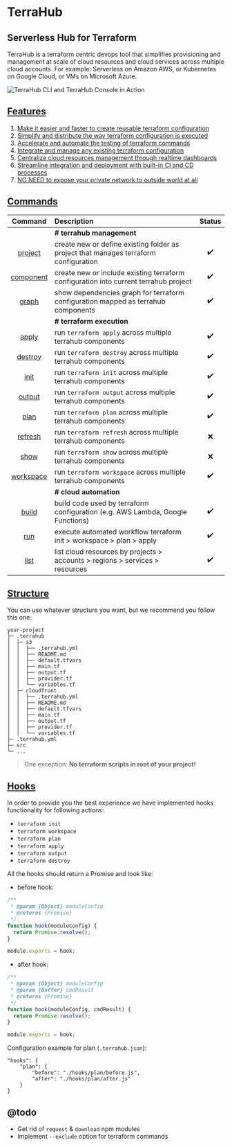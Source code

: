 # TerraHub

## Serverless Hub for Terraform

TerraHub is a terraform centric devops tool that simplifies provisioning and
management at scale of cloud resources and cloud services across multiple cloud
accounts. For example: Serverless on Amazon AWS, or Kubernetes on Google Cloud,
or VMs on Microsoft Azure.


![TerraHub CLI and TerraHub Console in Action](docs/images/terrahub-in-action.gif "TerraHub CLI and TerraHub Console in Action")


## [Features](https://github.com/MitocGroup/terrahub/blob/master/docs/features.md)

1. [Make it easier and faster to create reusable terraform configuration](https://github.com/MitocGroup/terrahub/blob/master/docs/features/features1.md)
2. [Simplify and distribute the way terraform configuration is executed](https://github.com/MitocGroup/terrahub/blob/master/docs/features/features2.md)
3. [Accelerate and automate the testing of terraform commands](https://github.com/MitocGroup/terrahub/blob/master/docs/features/features3.md)
4. [Integrate and manage any existing terraform configuration](https://github.com/MitocGroup/terrahub/blob/master/docs/features/features4.md)
5. [Centralize cloud resources management through realtime dashboards](https://github.com/MitocGroup/terrahub/blob/master/docs/features/features5.md)
6. [Streamline integration and deployment with built-in CI and CD processes](https://github.com/MitocGroup/terrahub/blob/master/docs/features/features6.md)
7. [NO NEED to expose your private network to outside world at all](https://github.com/MitocGroup/terrahub/blob/master/docs/features/features7.md)


## [Commands](https://github.com/MitocGroup/terrahub/blob/master/docs/commands.md)

| Command | Description | Status |
| :---:   | :---        | :---:  |
|| **# terrahub management** ||
| [project](https://github.com/MitocGroup/terrahub/blob/master/docs/commands/project.md) | create new or define existing folder as project that manages terraform configuration | :heavy_check_mark: |
| [component](https://github.com/MitocGroup/terrahub/blob/master/docs/commands/component.md) | create new or include existing terraform configuration into current terrahub project | :heavy_check_mark: |
| [graph](https://github.com/MitocGroup/terrahub/blob/master/docs/commands/graph.md) | show dependencies graph for terraform configuration mapped as terrahub components | :heavy_check_mark: |
|| **# terraform execution** ||
| [apply](https://github.com/MitocGroup/terrahub/blob/master/docs/commands/apply.md) | run `terraform apply` across multiple terrahub components | :heavy_check_mark: |
| [destroy](https://github.com/MitocGroup/terrahub/blob/master/docs/commands/destroy.md) | run `terraform destroy` across multiple terrahub components | :heavy_check_mark: |
| [init](https://github.com/MitocGroup/terrahub/blob/master/docs/commands/init.md) | run `terraform init` across multiple terrahub components | :heavy_check_mark: |
| [output](https://github.com/MitocGroup/terrahub/blob/master/docs/commands/output.md) | run `terraform output` across multiple terrahub components | :heavy_check_mark: |
| [plan](https://github.com/MitocGroup/terrahub/blob/master/docs/commands/plan.md) | run `terraform plan` across multiple terrahub components | :heavy_check_mark: |
| [refresh](https://github.com/MitocGroup/terrahub/blob/master/docs/commands/refresh.md) | run `terraform refresh` across multiple terrahub components | :x: |
| [show](https://github.com/MitocGroup/terrahub/blob/master/docs/commands/show.md) | run `terraform show` across multiple terrahub components | :x: |
| [workspace](https://github.com/MitocGroup/terrahub/blob/master/docs/commands/workspace.md) | run `terraform workspace` across multiple terrahub components | :heavy_check_mark: |
|| **# cloud automation** ||
| [build](https://github.com/MitocGroup/terrahub/blob/master/docs/commands/build.md) | build code used by terraform configuration (e.g. AWS Lambda, Google Functions) | :heavy_check_mark: |
| [run](https://github.com/MitocGroup/terrahub/blob/master/docs/commands/run.md) | execute automated workflow terraform init > workspace > plan > apply | :heavy_check_mark: |
| [list](https://github.com/MitocGroup/terrahub/blob/master/docs/commands/list.md) | list cloud resources by projects > accounts > regions > services > resources | :heavy_check_mark: |


## [Structure](https://github.com/MitocGroup/terrahub/blob/master/docs/structure.md)

You can use whatever structure you want, but we recommend you follow this one: 

```text
your-project
├─ .terrahub
│  ├─ s3
│  │  ├── .terrahub.yml
│  │  ├── README.md
│  │  ├── default.tfvars
│  │  ├── main.tf
│  │  ├── output.tf
│  │  ├── provider.tf
│  │  └── variables.tf
│  ├─ cloudfront
│  │  ├── .terrahub.yml
│  │  ├── README.md
│  │  ├── default.tfvars
│  │  ├── main.tf
│  │  ├── output.tf
│  │  ├── provider.tf
│  │  └── variables.tf
├─ .terrahub.yml
├─ src
└─ ...
```

> One exception: **No terraform scripts in root of your project!**


## [Hooks](https://github.com/MitocGroup/terrahub/blob/master/docs/hooks.md)

In order to provide you the best experience we have implemented hooks functionality for following actions: 

* `terraform init`
* `terraform workspace`
* `terraform plan`
* `terraform apply`
* `terraform output`
* `terraform destroy`

All the hooks should return a Promise and look like: 

* before hook:

```javascript
/**
 * @param {Object} moduleConfig
 * @returns {Promise}
 */
function hook(moduleConfig) {
  return Promise.resolve();
}

module.exports = hook;
```

* after hook:

```javascript
/**
 * @param {Object} moduleConfig
 * @param {Buffer} cmdResult
 * @returns {Promise}
 */
function hook(moduleConfig, cmdResult) {
  return Promise.resolve();
}

module.exports = hook;
```

Configuration example for plan (`.terrahub.json`):

```text
"hooks": {
    "plan": {
        "before": "./hooks/plan/before.js",
        "after": "./hooks/plan/after.js"
    }
}
```

## @todo

- Get rid of `request` & `download` npm modules
- Implement `--exclude` option for terraform commands
